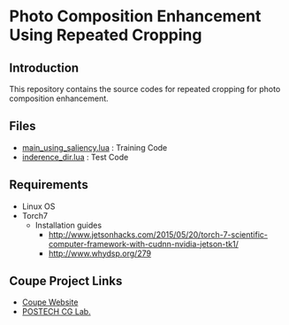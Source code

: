 # Photo Composition Enhancement Using Repeated Cropping #

## Introduction ##
This repository contains the source codes for repeated cropping for photo composition enhancement.

## Files ##
* [main_using_saliency.lua](Composition%20Score%20Calculator/getCompScore_demo.m) : Training Code
* [inderence_dir.lua](Composition%20Score%20Calculator/getLine.m) : Test Code

## Requirements ##
* Linux OS
* Torch7
  * Installation guides
    * http://www.jetsonhacks.com/2015/05/20/torch-7-scientific-computer-framework-with-cudnn-nvidia-jetson-tk1/
    * http://www.whydsp.org/279

## Coupe Project Links ##
* [Coupe Website](http://coupe.postech.ac.kr/)
* [POSTECH CG Lab.](http://cg.postech.ac.kr/)
